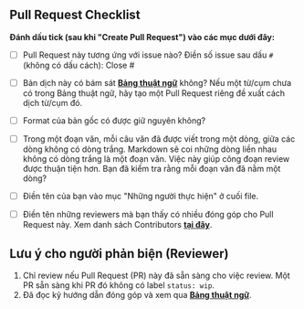 ## Pull Request Checklist

**Đánh dấu tick (sau khi "Create Pull Request") vào các mục dưới đây:**

* [ ] Pull Request này tương ứng với issue nào? Điền số issue sau dấu `#` (không có dấu cách): Close #

* [ ] Bản dịch này có bám sát **[Bảng thuật ngữ](https://github.com/aivivn/d2l-vn/blob/master/glossary.md)** không? Nếu một từ/cụm chưa có trong Bảng thuật ngữ, hãy tạo một Pull Request riêng đề xuất cách dịch từ/cụm đó.

* [ ] Format của bản gốc có được giữ nguyên không?
     
* [ ] Trong một đoạn văn, mỗi câu văn đã được viết trong một dòng, giữa các dòng không có dòng trắng. Markdown sẽ coi những dòng liền nhau không có dòng trắng là một đoạn văn. Việc này giúp công đoạn review được thuận tiện hơn. Bạn đã kiểm tra rằng mỗi đoạn văn đã nằm một dòng?

* [ ] Điền tên của bạn vào mục "Những người thực hiện" ở cuối file.

* [ ] Điền tên những reviewers mà bạn thấy có nhiều đóng góp cho Pull Request này. Xem danh sách Contributors **[tại đây](https://github.com/aivivn/d2l-vn/blob/master/docs/contributors_info.md)**.

## Lưu ý cho người phản biện (Reviewer)

1. Chỉ review nếu Pull Request (PR) này đã sẵn sàng cho việc review. Một PR sẵn sàng khi PR đó không có label `status: wip`.
2. Đã đọc kỹ hướng dẫn đóng góp và xem qua **[Bảng thuật ngữ](https://github.com/aivivn/d2l-vn/blob/master/glossary.md)**.
